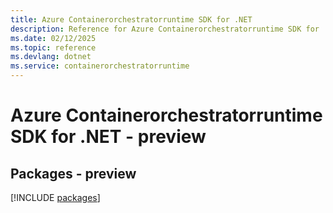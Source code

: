 ```yaml
---
title: Azure Containerorchestratorruntime SDK for .NET
description: Reference for Azure Containerorchestratorruntime SDK for .NET
ms.date: 02/12/2025
ms.topic: reference
ms.devlang: dotnet
ms.service: containerorchestratorruntime
---
```

# Azure Containerorchestratorruntime SDK for .NET - preview
## Packages - preview
[!INCLUDE [packages](containerorchestratorruntime-index.md)]